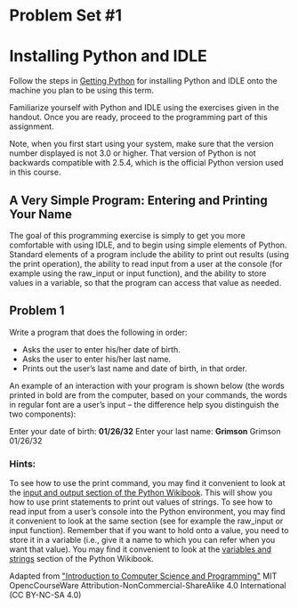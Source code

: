 # Problem Set #1

# Installing Python and IDLE
Follow the steps in [Getting Python](http://en.wikibooks.org/wiki/Python_Programming/Getting_Python) for installing Python and IDLE onto the machine you plan to be
using this term.

Familiarize yourself with Python and IDLE using the exercises given in the handout. Once you are
ready, proceed to the programming part of this assignment.

Note, when you first start using your system, make sure that the version number displayed is not 3.0 or
higher. That version of Python is not backwards compatible with 2.5.4, which is the official Python
version used in this course.

## A Very Simple Program: Entering and Printing Your Name
The goal of this programming exercise is simply to get you more comfortable with using IDLE, and to
begin using simple elements of Python. Standard elements of a program include the ability to print out
results (using the print operation), the ability to read input from a user at the console (for example using
the raw_input or input function), and the ability to store values in a variable, so that the program can
access that value as needed.

## Problem 1
Write a program that does the following in order:
- Asks the user to enter his/her date of birth.
- Asks the user to enter his/her last name.
- Prints out the user’s last name and date of birth, in that order. 

An example of an interaction with your program is shown below (the words printed in bold are from the
computer, based on your commands, the words in regular font are a user’s input – the difference 
help syou distinguish the two components):

Enter your date of birth:
**01/26/32**
Enter your last name:
**Grimson**
Grimson 01/26/32

### Hints:
To see how to use the print command, you may find it convenient to look at the [input and output section
of the Python Wikibook](http://en.wikibooks.org/wiki/Python_Programming/Input_and_output). This will show you how to use print statements to print out values of strings.
To see how to read input from a user’s console into the Python environment, you may find it convenient
to look at the same section (see for example the raw_input or input function).
Remember that if you want to hold onto a value, you need to store it in a variable (i.e., give it a name to
which you can refer when you want that value). You may find it convenient to look at the [variables and
strings](http://en.wikibooks.org/wiki/Python_Programming/Variables_and_Strings) section of the Python Wikibook. 

Adapted from ["Introduction to Computer Science and Programming"](http://ocw.mit.edu/courses/electrical-engineering-and-computer-science/6-00sc-introduction-to-computer-science-and-programming-spring-2011/unit-1/lecture-2-core-elements-of-a-program/MIT6_00SCS11_ps0.pdf) MIT OpencCourseWare Attribution-NonCommercial-ShareAlike 4.0 International (CC BY-NC-SA 4.0)
